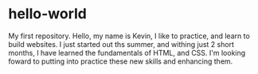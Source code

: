 # hello-world
My first repository.
Hello, my name is Kevin, I like to practice, and learn to build websites. I just started out ths summer, and withing just 2 short months, I have learned the fundamentals of HTML, and CSS. I'm looking foward to putting into practice these new skills and enhancing them.
